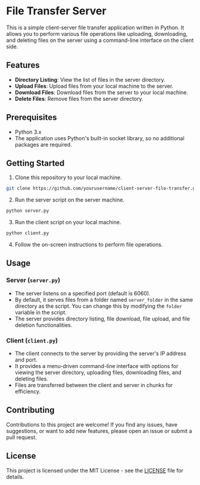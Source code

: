 
# File Transfer Server

This is a simple client-server file transfer application written in Python. It allows you to perform various file operations like uploading, downloading, and deleting files on the server using a command-line interface on the client side.

## Features

- **Directory Listing**: View the list of files in the server directory.
- **Upload Files**: Upload files from your local machine to the server.
- **Download Files**: Download files from the server to your local machine.
- **Delete Files**: Remove files from the server directory.

## Prerequisites

- Python 3.x
- The application uses Python's built-in socket library, so no additional packages are required.

## Getting Started

1. Clone this repository to your local machine.

```bash
git clone https://github.com/yourusername/client-server-file-transfer.git
```

2. Run the server script on the server machine.

```bash
python server.py
```

3. Run the client script on your local machine.

```bash
python client.py
```

4. Follow the on-screen instructions to perform file operations.

## Usage

### Server (`server.py`)

- The server listens on a specified port (default is 6060).
- By default, it serves files from a folder named `server_folder` in the same directory as the script. You can change this by modifying the `folder` variable in the script.
- The server provides directory listing, file download, file upload, and file deletion functionalities.

### Client (`client.py`)

- The client connects to the server by providing the server's IP address and port.
- It provides a menu-driven command-line interface with options for viewing the server directory, uploading files, downloading files, and deleting files.
- Files are transferred between the client and server in chunks for efficiency.

## Contributing

Contributions to this project are welcome! If you find any issues, have suggestions, or want to add new features, please open an issue or submit a pull request.

## License

This project is licensed under the MIT License - see the [LICENSE](LICENSE) file for details.

